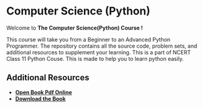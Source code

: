 # Computer Science (Python)

Welcome to **The Computer Science(Python) Course !**

This course will take you from a Beginner to an Advanced Python Programmer. The repository contains all the source code, problem sets, and additional resources to supplement your learning.
This is a part of NCERT Class 11 Python Couse. This is made to help you to learn python easily.

## Additional Resources

- **[Open Book Pdf Online](https://github.com/KSKOP69/ComputerSciencePython/blob/main/Resources/README.md)**
- **[Download the Book](https://github.com/KSKOP69/ComputerSciencePython/raw/refs/heads/main/Resources/KSK(CsPython).zip)**
